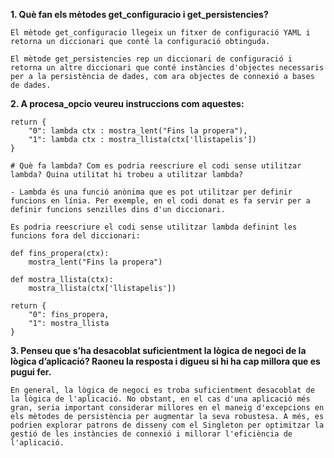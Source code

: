 **1. Què fan els mètodes get_configuracio i get_persistencies?**

    El mètode get_configuracio llegeix un fitxer de configuració YAML i retorna un diccionari que conté la configuració obtinguda.

    El mètode get_persistencies rep un diccionari de configuració i retorna un altre diccionari que conté instàncies d'objectes necessaris per a la persistència de dades, com ara objectes de connexió a bases de dades.

**2. A procesa_opcio veureu instruccions com aquestes:**

    return {
        "0": lambda ctx : mostra_lent("Fins la propera"),
        "1": lambda ctx : mostra_llista(ctx['llistapelis'])
    }

    # Què fa lambda? Com es podria reescriure el codi sense utilitzar lambda? Quina utilitat hi trobeu a utilitzar lambda?

    - Lambda és una funció anònima que es pot utilitzar per definir funcions en línia. Per exemple, en el codi donat es fa servir per a definir funcions senzilles dins d'un diccionari.
    
    Es podria reescriure el codi sense utilitzar lambda definint les funcions fora del diccionari:

    def fins_propera(ctx):
        mostra_lent("Fins la propera")

    def mostra_llista(ctx):
        mostra_llista(ctx['llistapelis'])

    return {
        "0": fins_propera,
        "1": mostra_llista
    }

**3. Penseu que s’ha desacoblat suficientment la lògica de negoci de la lògica d’aplicació? Raoneu la resposta i digueu si hi ha cap millora que es pugui fer.**

    En general, la lògica de negoci es troba suficientment desacoblat de la lògica de l'aplicació. No obstant, en el cas d'una aplicació més gran, seria important considerar millores en el maneig d'excepcions en els mètodes de persistència per augmentar la seva robustesa. A més, es podrien explorar patrons de disseny com el Singleton per optimitzar la gestió de les instàncies de connexió i millorar l'eficiència de l'aplicació.

